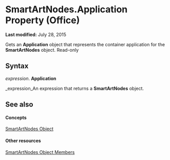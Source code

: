 
# SmartArtNodes.Application Property (Office)

 **Last modified:** July 28, 2015

Gets an  **Application** object that represents the container application for the **SmartArtNodes** object. Read-only

## Syntax

 _expression_. **Application**

 _expression_An expression that returns a  **SmartArtNodes** object.


## See also


#### Concepts


 [SmartArtNodes Object](4c35e5a4-15a1-dd6d-85a2-eb30cbaa3093.md)
#### Other resources


 [SmartArtNodes Object Members](1ebf55b0-5b97-5c4e-5d7f-d119ba051bf4.md)
